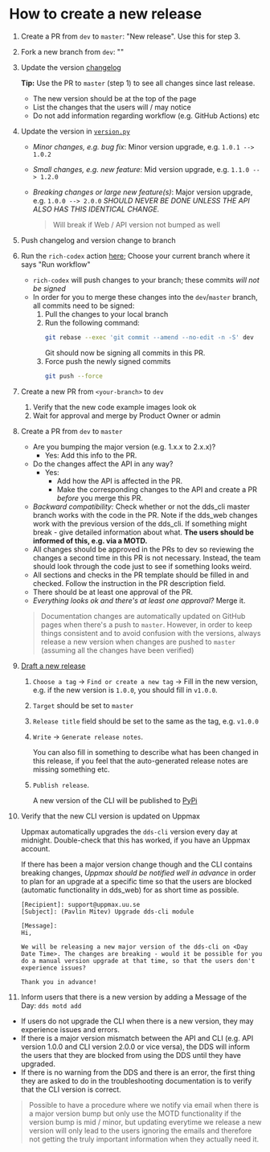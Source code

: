 # How to create a new release

1. Create a PR from `dev` to `master`: "New release". Use this for step 3.
2. Fork a new branch from `dev`: ""
3. Update the version [changelog](../../CHANGELOG.rst)

    **Tip:** Use the PR to `master` (step 1) to see all changes since last release.

   - The new version should be at the top of the page
   - List the changes that the users will / may notice
   - Do not add information regarding workflow (e.g. GitHub Actions) etc

3. Update the version in [`version.py`](../../dds_cli/version.py)

   - _Minor changes, e.g. bug fix_: Minor version upgrade, e.g. `1.0.1 --> 1.0.2`
   - _Small changes, e.g. new feature_: Mid version upgrade, e.g. `1.1.0 --> 1.2.0`
   - _Breaking changes or large new feature(s)_: Major version upgrade, e.g. `1.0.0 --> 2.0.0` _SHOULD NEVER BE DONE UNLESS THE API ALSO HAS THIS IDENTICAL CHANGE._

     > Will break if Web / API version not bumped as well

4. Push changelog and version change to branch
5. Run the `rich-codex` action [here](https://github.com/ScilifelabDataCentre/dds_cli/actions/workflows/rich-codex-cli.yml); Choose your current branch where it says "Run workflow"
   - `rich-codex` will push changes to your branch; these commits _will not be signed_
   - In order for you to merge these changes into the `dev`/`master` branch, all commits need to be signed:
     1. Pull the changes to your local branch
     2. Run the following command:
        ```bash
        git rebase --exec 'git commit --amend --no-edit -n -S' dev
        ```
        Git should now be signing all commits in this PR.
     3. Force push the newly signed commits
        ```bash
        git push --force
        ```
6. Create a new PR from `<your-branch>` to `dev`
   1. Verify that the new code example images look ok
   2. Wait for approval and merge by Product Owner or admin
7. Create a PR from `dev` to `master`

   - Are you bumping the major version (e.g. 1.x.x to 2.x.x)?
     - Yes: Add this info to the PR.
   - Do the changes affect the API in any way?
     - Yes:
       - Add how the API is affected in the PR.
       - Make the corresponding changes to the API and create a PR _before_ you merge this PR.
   - _Backward compatibility:_ Check whether or not the dds_cli master branch works with the code in the PR. Note if the dds_web changes work with the previous version of the dds_cli. If something might break - give detailed information about what. **The users should be informed of this, e.g. via a MOTD.**
   - All changes should be approved in the PRs to dev so reviewing the changes a second time in this PR is not necessary. Instead, the team should look through the code just to see if something looks weird.
   - All sections and checks in the PR template should be filled in and checked. Follow the instruction in the PR description field.
   - There should be at least one approval of the PR.
   - _Everything looks ok and there's at least one approval?_ Merge it.

   > Documentation changes are automatically updated on GitHub pages when there's a push to `master`. However, in order to keep things consistent and to avoid confusion with the versions, always release a new version when changes are pushed to `master` (assuming all the changes have been verified)

8. [Draft a new release](https://github.com/ScilifelabDataCentre/dds_cli/releases)

   1. `Choose a tag` &rarr; `Find or create a new tag` &rarr; Fill in the new version, e.g. if the new version is `1.0.0`, you should fill in `v1.0.0`.
   2. `Target` should be set to `master`
   3. `Release title` field should be set to the same as the tag, e.g. `v1.0.0`
   4. `Write` &rarr; `Generate release notes`.

      You can also fill in something to describe what has been changed in this release, if you feel that the auto-generated release notes are missing something etc.

   5. `Publish release`.

      A new version of the CLI will be published to [PyPi](https://pypi.org/project/dds-cli/)

9. Verify that the new CLI version is updated on Uppmax

   Uppmax automatically upgrades the `dds-cli` version every day at midnight. Double-check that this has worked, if you have an Uppmax account.

   If there has been a major version change though and the CLI contains breaking changes, _Uppmax should be notified well in advance_ in order to plan for an upgrade at a specific time so that the users are blocked (automatic functionality in dds_web) for as short time as possible.

   ```
   [Recipient]: support@uppmax.uu.se
   [Subject]: (Pavlin Mitev) Upgrade dds-cli module

   [Message]:
   Hi,

   We will be releasing a new major version of the dds-cli on <Day Date Time>. The changes are breaking - would it be possible for you do a manual version upgrade at that time, so that the users don't experience issues?

   Thank you in advance!
   ```

10. Inform users that there is a new version by adding a Message of the Day: `dds motd add`

- If users do not upgrade the CLI when there is a new version, they may experience issues and errors.
- If there is a major version mismatch between the API and CLI (e.g. API version 1.0.0 and CLI version 2.0.0 or vice versa), the DDS will inform the users that they are blocked from using the DDS until they have upgraded.
- If there is no warning from the DDS and there is an error, the first thing they are asked to do in the troubleshooting documentation is to verify that the CLI version is correct.

> Possible to have a procedure where we notify via email when there is a major version bump but only use the MOTD functionality if the version bump is mid / minor, but updating everytime we release a new version will only lead to the users ignoring the emails and therefore not getting the truly important information when they actually need it.
